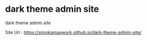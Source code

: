 # dark theme admin site
 dark theme admin site

Site Url : https://simokamaawork.github.io/dark-theme-admin-site/
